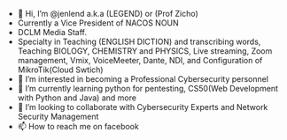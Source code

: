- 👋 Hi, I’m @jenlend a.k.a (LEGEND) or (Prof Zicho) 
- Currently a Vice President of NACOS NOUN
- DCLM Media Staff. 
- Specialty in Teaching (ENGLISH DICTION) and transcribing words, Teaching BIOLOGY, CHEMISTRY and PHYSICS, Live streaming, Zoom management, Vmix, VoiceMeeter, Dante, NDI, and Configuration of MikroTik(Cloud Swtich)   
- 👀 I’m interested in becoming a Professional Cybersecurity personnel
- 🌱 I’m currently learning python for pentesting, CS50(Web Development with Python and Java) and more
- 💞️ I’m looking to collaborate with Cybersecurity Experts and Network Security Management 
- 📫 How to reach me on facebook

<!---
jenlend/jenlend is a ✨ special ✨ repository because its `README.md` (this file) appears on your GitHub profile.
You can click the Preview link to take a look at your changes.
--->
